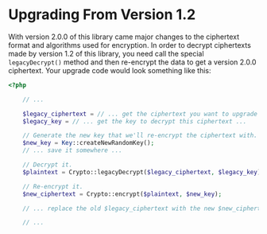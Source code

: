 Upgrading From Version 1.2
===========================

With version 2.0.0 of this library came major changes to the ciphertext format
and algorithms used for encryption. In order to decrypt ciphertexts made by
version 1.2 of this library, you need call the special `legacyDecrypt()`
method and then re-encrypt the data to get a version 2.0.0 ciphertext. Your
upgrade code would look something like this:

```php
<?php

    // ...

    $legacy_ciphertext = // ... get the ciphertext you want to upgrade ...
    $legacy_key = // ... get the key to decrypt this ciphertext ...

    // Generate the new key that we'll re-encrypt the ciphertext with.
    $new_key = Key::createNewRandomKey();
    // ... save it somewhere ...

    // Decrypt it.
    $plaintext = Crypto::legacyDecrypt($legacy_ciphertext, $legacy_key);

    // Re-encrypt it.
    $new_ciphertext = Crypto::encrypt($plaintext, $new_key);

    // ... replace the old $legacy_ciphertext with the new $new_ciphertext

    // ...
```
